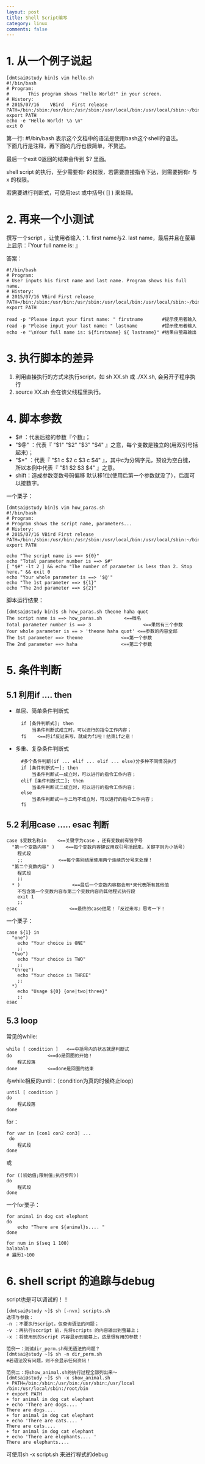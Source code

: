 ```yaml
---
layout: post
title: Shell Script编写
category: linux
comments: false
---
```


# 1. 从一个例子说起

    [dmtsai@study bin]$ vim hello.sh
    #!/bin/bash
    # Program:
    #       This program shows "Hello World!" in your screen.
    # History:
    # 2015/07/16    VBird   First release
    PATH=/bin:/sbin:/usr/bin:/usr/sbin:/usr/local/bin:/usr/local/sbin:~/bin
    export PATH
    echo -e "Hello World! \a \n"
    exit 0

第一行:  #!/bin/bash 表示这个文档中的语法是使用bash这个shell的语法。  
下面几行是注释，再下面的几行也很简单，不赘述。

最后一个exit 0返回的结果会传到 $? 里面。

shell script 的执行，至少需要有r 的权限，若需要直接指令下达，则需要拥有r 与x 的权限。 

若需要进行判断式，可使用test 或中括号( [] ) 来处理。

# 2. 再来一个小测试
撰写一个script ，让使用者输入：1. first name与2. last name，最后并且在萤幕上显示：『Your full name is: 』

答案：
    
    #!/bin/bash
    # Program:
    # User inputs his first name and last name. Program shows his full name.
    # History:
    # 2015/07/16 VBird First release
    PATH=/bin:/sbin:/usr/bin:/usr/sbin:/usr/local/bin:/usr/local/sbin:~/bin
    export PATH

    read -p "Please input your first name: " firstname       #提示使用者输入 
    read -p "Please input your last name: " lastname         #提示使用者输入 
    echo -e "\nYour full name is: ${firstname} ${ lastname}" #结果由萤幕输出

# 3. 执行脚本的差异

1. 利用直接执行的方式来执行script，如 sh XX.sh 或 ./XX.sh, 会另开子程序执行
2. source XX.sh 会在该父线程里执行。

# 4. 脚本参数

- $# ：代表后接的参数『个数』；
- "$@" ：代表『 "$1" "$2" "$3" "$4" 』之意，每个变数是独立的(用双引号括起来)；
- "$*" ：代表『 "$1 c $2 c $3 c $4" 』，其中c为分隔字元，预设为空白键，所以本例中代表『 "$1 $2 $3 $4" 』之意。
- shift：造成参数变数号码偏移 默认移1位(使用后第一个参数就没了），后面可以接数字。

一个栗子：

    [dmtsai@study bin]$ vim how_paras.sh 
    #!/bin/bash
    # Program:
    # Program shows the script name, parameters...
    # History:
    # 2015/07/16 VBird First release
    PATH=/bin:/sbin:/usr/bin:/usr/sbin:/usr/local/bin:/usr/local/sbin:~/bin
    export PATH

    echo "The script name is ==> ${0}"
    echo "Total parameter number is ==> $#"
    [ "$#" -lt 2 ] && echo "The number of parameter is less than 2. Stop here." && exit 0
    echo "Your whole parameter is ==> '$@'"
    echo "The 1st parameter ==> ${1}"
    echo "The 2nd parameter ==> ${2}"

脚本运行结果：

    [dmtsai@study bin]$ sh how_paras.sh theone haha quot 
    The script name is ==> how_paras.sh        <==档名 
    Total parameter number is ==> 3                   <==果然有三个参数 
    Your whole parameter is == > 'theone haha quot' <==参数的内容全部 
    The 1st parameter ==> theone              <==第一个参数 
    The 2nd parameter ==> haha                <==第二个参数

# 5. 条件判断
## 5.1 利用if .... then

- 单层、简单条件判断式

        if [条件判断式]; then
            当条件判断式成立时，可以进行的指令工作内容；
        fi    <==将if反过来写，就成为fi啦！结束if之意！

- 多重、复杂条件判断式
    
        #多个条件判断(if ... elif ... elif ... else)分多种不同情况执行
        if [条件判断式一]; then
            当条件判断式一成立时，可以进行的指令工作内容；
        elif [条件判断式二]; then
            当条件判断式二成立时，可以进行的指令工作内容；
        else
            当条件判断式一与二均不成立时，可以进行的指令工作内容；
        fi

## 5.2 利用case ..... esac 判断

    case $变数名称in    <==关键字为case ，还有变数前有钱字号 
      "第一个变数内容" )    <==每个变数内容建议用双引号括起来，关键字则为小括号)
        程式段
        ;;             <==每个类别结尾使用两个连续的分号来处理！
      "第二个变数内容" )
        程式段
        ;; 
      * )                   <==最后一个变数内容都会用*来代表所有其他值
        不包含第一个变数内容与第二个变数内容的其他程式执行段
        exit 1
        ;; 
    esac                   <==最终的case结尾！『反过来写』思考一下！

一个栗子：

    case ${1} in
      "one")
        echo "Your choice is ONE"
        ;;
      "two")
        echo "Your choice is TWO"
        ;;
      "three")
        echo "Your choice is THREE"
        ;;
      *)
        echo "Usage ${0} {one|two|three}"
        ;;
    esac

## 5.3 loop

常见的while:

    while [ condition ]   <==中括号内的状态就是判断式 
    do             <==do是回圈的开始！
        程式段落
    done           <==done是回圈的结束

与while相反的until：（condition为真的时候终止loop）

    until [ condition ]
    do
        程式段落
    done

for：

    for var in [con1 con2 con3] ...
     do
        程式段
    done

或

    for ((初始值;限制值;执行步阶))
    do
        程式段
    done

一个for栗子：

    for animal in dog cat elephant
    do
        echo "There are ${animal}s.... "
    done

    for num in $(seq 1 100) 
    balabala
    # 遍历1~100

# 6. shell script 的追踪与debug

script也是可以调试的！！

    [dmtsai@study ~]$ sh [-nvx] scripts.sh 
    选项与参数：
    -n ：不要执行script，仅查询语法的问题；
    -v ：再执行sccript 前，先将scripts 的内容输出到萤幕上；
    -x ：将使用到的script 内容显示到萤幕上，这是很有用的参数！

    范例一：测试dir_perm.sh有无语法的问题？
    [dmtsai@study ~]$ sh -n dir_perm.sh 
    #若语法没有问题，则不会显示任何资讯！

    范例二：将show_animal.sh的执行过程全部列出来～ 
    [dmtsai@study ~]$ sh -x show_animal.sh 
    + PATH=/bin:/sbin:/usr/bin:/usr/sbin:/usr/local /bin:/usr/local/sbin:/root/bin
    + export PATH
    + for animal in dog cat elephant
    + echo 'There are dogs.... '
    There are dogs....
    + for animal in dog cat elephant
    + echo 'There are cats.... '
    There are cats....
    + for animal in dog cat elephant
    + echo 'There are elephants.... '
    There are elephants....

可使用sh -x script.sh 来进行程式的debug




